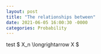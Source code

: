 ```yaml
---
layout: post
title: "The relationships between"
date: 2021-06-05 16:00:30 -0000
categories: Probability
---
```

test $ X_n \longrightarrow X $

